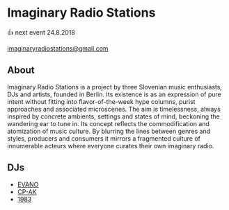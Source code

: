 # Imaginary Radio Stations

👍 next event 24.8.2018

imaginaryradiostations@gmail.com

## About

Imaginary Radio Stations is a project by three Slovenian music enthusiasts, DJs and artists, founded in Berlin. Its existence is as an expression of pure intent without fitting into flavor-of-the-week hype columns, purist approaches and associated microscenes. The aim is timelessness, always inspired by concrete ambients, settings and states of mind, beckoning the wandering ear to tune in. Its concept reflects the commodification and atomization of music culture. By blurring the lines between genres and styles, producers and consumers it mirrors a fragmented culture of innumerable acteurs where everyone curates their own imaginary radio.

## DJs

- [EVANO](https://soundcloud.com/evano)
- [CP-AK](https://soundcloud.com/cp-ak)
- [1983](https://soundcloud.com/198319831983)